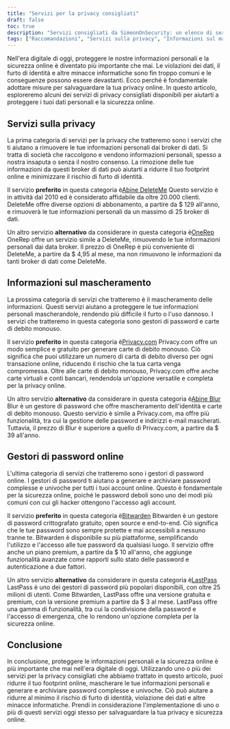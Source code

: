 ```yaml
---
title: "Servizi per la privacy consigliati"
draft: false
toc: true
description: "Servizi consigliati da SimeonOnSecurity: un elenco di servizi per la privacy affidabili, soluzioni di mascheramento delle informazioni e gestori di password online per proteggere i tuoi dati personali e la sicurezza online. Scopri le opzioni preferite per l'eliminazione dei record dai principali data broker, la generazione di carte di debito monouso, la gestione delle password e altro ancora."
tags: ["Raccomandazioni", "Servizi sulla privacy", "Informazioni sul mascheramento", "Gestori di password online", "Abine Cancellami", "OneRep", "Abina Sfocatura", "Privacy.com", "BitWarden", "E2E crittografato", "Gestore di password online"]
---
```

 Nell'era digitale di oggi, proteggere le nostre informazioni personali e la sicurezza online è diventato più importante che mai. Le violazioni dei dati, il furto di identità e altre minacce informatiche sono fin troppo comuni e le conseguenze possono essere devastanti. Ecco perché è fondamentale adottare misure per salvaguardare la tua privacy online. In questo articolo, esploreremo alcuni dei servizi di privacy consigliati disponibili per aiutarti a proteggere i tuoi dati personali e la sicurezza online.

## Servizi sulla privacy

La prima categoria di servizi per la privacy che tratteremo sono i servizi che ti aiutano a rimuovere le tue informazioni personali dai broker di dati. Si tratta di società che raccolgono e vendono informazioni personali, spesso a nostra insaputa o senza il nostro consenso. La rimozione delle tue informazioni da questi broker di dati può aiutarti a ridurre il tuo footprint online e minimizzare il rischio di furto di identità.

Il servizio **preferito** in questa categoria è[Abine DeleteMe](https://joindeleteme.com/refer?coupon=RFR-40867-7DWHR4) Questo servizio è in attività dal 2010 ed è considerato affidabile da oltre 20.000 clienti. DeleteMe offre diverse opzioni di abbonamento, a partire da $ 129 all'anno, e rimuoverà le tue informazioni personali da un massimo di 25 broker di dati.

Un altro servizio **alternativo** da considerare in questa categoria è[OneRep](https://onerep.com) OneRep offre un servizio simile a DeleteMe, rimuovendo le tue informazioni personali dai data broker. Il prezzo di OneRep è più conveniente di DeleteMe, a partire da $ 4,95 al mese, ma non rimuovono le informazioni da tanti broker di dati come DeleteMe.

## Informazioni sul mascheramento

La prossima categoria di servizi che tratteremo è il mascheramento delle informazioni. Questi servizi aiutano a proteggere le tue informazioni personali mascherandole, rendendo più difficile il furto o l'uso dannoso. I servizi che tratteremo in questa categoria sono gestori di password e carte di debito monouso.

Il servizio **preferito** in questa categoria è[Privacy.com](https://privacy.com/join/SU86Y) Privacy.com offre un modo semplice e gratuito per generare carte di debito monouso. Ciò significa che puoi utilizzare un numero di carta di debito diverso per ogni transazione online, riducendo il rischio che la tua carta venga compromessa. Oltre alle carte di debito monouso, Privacy.com offre anche carte virtuali e conti bancari, rendendola un'opzione versatile e completa per la privacy online.

Un altro servizio **alternativo** da considerare in questa categoria è[Abine Blur](https://dnt.abine.com/#/ref_register/pC8ZbvQtt) Blur è un gestore di password che offre mascheramento dell'identità e carte di debito monouso. Questo servizio è simile a Privacy.com, ma offre più funzionalità, tra cui la gestione delle password e indirizzi e-mail mascherati. Tuttavia, il prezzo di Blur è superiore a quello di Privacy.com, a partire da $ 39 all'anno.

## Gestori di password online

L'ultima categoria di servizi che tratteremo sono i gestori di password online. I gestori di password ti aiutano a generare e archiviare password complesse e univoche per tutti i tuoi account online. Questo è fondamentale per la sicurezza online, poiché le password deboli sono uno dei modi più comuni con cui gli hacker ottengono l'accesso agli account.

Il servizio **preferito** in questa categoria è[Bitwarden](https://bitwarden.com) Bitwarden è un gestore di password crittografato gratuito, open source e end-to-end. Ciò significa che le tue password sono sempre protette e mai accessibili a nessuno tranne te. Bitwarden è disponibile su più piattaforme, semplificando l'utilizzo e l'accesso alle tue password da qualsiasi luogo. Il servizio offre anche un piano premium, a partire da $ 10 all'anno, che aggiunge funzionalità avanzate come rapporti sullo stato delle password e autenticazione a due fattori.

Un altro servizio **alternativo** da considerare in questa categoria è[LastPass](https://www.lastpass.com/) LastPass è uno dei gestori di password più popolari disponibili, con oltre 25 milioni di utenti. Come Bitwarden, LastPass offre una versione gratuita e premium, con la versione premium a partire da $ 3 al mese. LastPass offre una gamma di funzionalità, tra cui la condivisione della password e l'accesso di emergenza, che lo rendono un'opzione completa per la sicurezza online.

## Conclusione

In conclusione, proteggere le informazioni personali e la sicurezza online è più importante che mai nell'era digitale di oggi. Utilizzando uno o più dei servizi per la privacy consigliati che abbiamo trattato in questo articolo, puoi ridurre il tuo footprint online, mascherare le tue informazioni personali e generare e archiviare password complesse e univoche. Ciò può aiutare a ridurre al minimo il rischio di furto di identità, violazione dei dati e altre minacce informatiche. Prendi in considerazione l'implementazione di uno o più di questi servizi oggi stesso per salvaguardare la tua privacy e sicurezza online.

